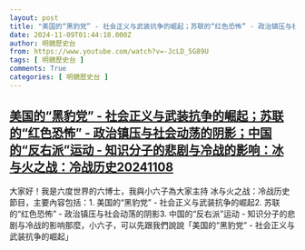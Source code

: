 ```yaml
---
layout: post
title: "美国的“黑豹党” - 社会正义与武装抗争的崛起；苏联的“红色恐怖” - 政治镇压与社会动荡的阴影；中国的“反右派”运动 - 知识分子的悲剧与冷战的影响：冰与火之战：冷战历史20241108"
date: 2024-11-09T01:44:18.000Z
author: 明鏡歷史台
from: https://www.youtube.com/watch?v=-JcLD_5G89U
tags: [ 明鏡歷史台 ]
comments: True
categories: [ 明鏡歷史台 ]
---
```

<!--1731116658000-->
[美国的“黑豹党” - 社会正义与武装抗争的崛起；苏联的“红色恐怖” - 政治镇压与社会动荡的阴影；中国的“反右派”运动 - 知识分子的悲剧与冷战的影响：冰与火之战：冷战历史20241108](https://www.youtube.com/watch?v=-JcLD_5G89U)
------

<div>
大家好！我是六度世界的六博士，我與小六子為大家主持 冰与火之战：冷战历史 節目，主要內容包括：1. 美国的“黑豹党” - 社会正义与武装抗争的崛起2. 苏联的“红色恐怖” - 政治镇压与社会动荡的阴影3. 中国的“反右派”运动 - 知识分子的悲剧与冷战的影响那麼，小六子，可以先跟我們說說「美国的“黑豹党” - 社会正义与武装抗争的崛起」
</div>

